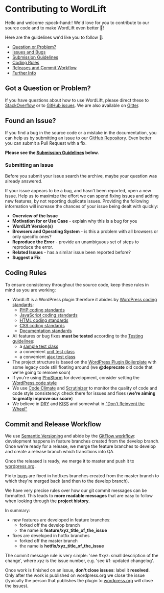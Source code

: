 # Contributing to WordLift

Hello and welcome :spock-hand:! We'd love for you to contribute to our source code and to make WordLift even better :tada:!

Here are the guidelines we'd like you to follow :pray::

 - [Question or Problem?](#question)
 - [Issues and Bugs](#issue)
 - [Submission Guidelines](#submit)
 - [Coding Rules](#rules)
 - [Releases and Commit Workflow](#releases)
 - [Further Info](#info)
 
## <a name="question"></a> Got a Question or Problem?

If you have questions about how to use WordLift, please direct these to [StackOverflow][stackoverflow] or to [GitHub issues][github-issues]. We are also available on [Gitter][gitter].

## <a name="issue"></a> Found an Issue?

If you find a bug in the source code or a mistake in the documentation, you can help us by
submitting an issue to our [GitHub Repository][github]. Even better you can submit a Pull Request
with a fix.

**Please see the [Submission Guidelines](#submit) below.**

### Submitting an Issue
Before you submit your issue search the archive, maybe your question was already answered.

If your issue appears to be a bug, and hasn't been reported, open a new issue. Help us to maximize
the effort we can spend fixing issues and adding new features, by not reporting duplicate issues.
Providing the following information will increase the chances of your issue being dealt with
quickly:

* **Overview of the Issue**
* **Motivation for or Use Case** - explain why this is a bug for you
* **WordLift Version(s)**
* **Browsers and Operating System** - is this a problem with all browsers or only specific ones?
* **Reproduce the Error** - provide an unambiguous set of steps to reproduce the error.
* **Related Issues** - has a similar issue been reported before?
* **Suggest a Fix**

## <a name="rules"></a> Coding Rules

To ensure consistency throughout the source code, keep these rules in mind as you are working:

* WordLift is a WordPress plugin therefore it abides by [WordPress coding standards][wp-coding-standards]:
  * [PHP coding standards][wp-coding-php-standards]
  * [JavaScript coding standards][wp-coding-javascript-standards]
  * [HTML coding standards][wp-coding-html-standards]
  * [CSS coding standards][wp-coding-css-standards]
  * [Documentation standards][wp-documentation-standards]
* All features or bug fixes **must be tested** according to the [Testing guidelines][wp-testing]:
  * a [sample test class][wl-sample-test]
  * a convenient [unit test class][wl-unit-test-case]
  * a convenient [ajax test class][wl-ajax-test-case]
* The project structure is based on the [WordPress Plugin Boilerplate][wp-plugin-boilerplate] with some legacy code still floating around (we **@deprecate** old code that we're going to remove soon)
* If you're using [PhpStorm][phpstorm] for development, consider setting the [WordPress code style][phpstorm-wp-code-style]
* We use [Code Climate][code-climate] and [Scrutinizer][scrutinizer] to monitor the quality of code and code style consistency: check there for issues and fixes (**we're aiming to greatly improve our score**)
* We believe in [DRY][dry] and [KISS][kiss] and somewhat in ["Don't Reinvent the Wheel"][dont-reinvent-the-wheel]

## <a name="releases"></a> Commit and Release Workflow

We use [Semantic Versioning][semantic-versioning] and abide by the [GitFlow workflow][gitflow]: development happens
in feature branches created from the develop branch. Once we're ready for a release, we merge the feature branches
to develop and create a release branch which transitions into QA.

Once the released is ready, we merge it to master and push it to [wordpress.org][wp-plugins-wordlift].

Fix to [bugs][wl-open-bugs] are fixed in hotfixes branches created from the master branch to which they're merged back
(and then to the develop branch).

We have very precise rules over how our git commit messages can be formatted.  This leads to **more
readable messages** that are easy to follow when looking through the **project history**.

In summary:
* new features are developed in feature branches:
  * forked off the develop branch
  * the name is **feature/xyz_title_of_the_issue**
* fixes are developed in hotfix branches
  * forked off the master branch
  * the name is **hotfix/xyz_title_of_the_issue**

The commit message rule is very simple: 'see #xyz: small description of the change', where *xyz* is the issue
number, e.g. 'see #1: updated changelog'.

Once work is finished on an issue, **don't close issues**: label it **resolved**. Only after the work is published on
wordpress.org we close the issue (typically the person that publishes the plugin to [wordpress.org][wp-plugins-wordlift]
will close the issues).


[code-climate]: https://codeclimate.com/github/insideout10/wordlift-plugin
[dont-reinvent-the-wheel]: https://blog.codinghorror.com/dont-reinvent-the-wheel-unless-you-plan-on-learning-more-about-wheels/
[dry]: https://en.wikipedia.org/wiki/Don%27t_repeat_yourself
[gitflow]: https://www.atlassian.com/git/tutorials/comparing-workflows/gitflow-workflow
[github]: https://github.com/insideout10/wordlift-plugin
[github-issues]: https://github.com/insideout10/wordlift-plugin/issues
[gitter]: https://gitter.im/wordlift/wordlift
[kiss]: https://en.wikipedia.org/wiki/KISS_principle
[phpstorm]: https://www.jetbrains.com/phpstorm/
[phpstorm-wp-code-style]: https://www.jetbrains.com/help/phpstorm/2016.2/code-style-php.html
[scrutinizer]: https://scrutinizer-ci.com/g/insideout10/wordlift-plugin/
[semantic-versioning]: http://semver.org/
[stackoverflow]: http://stackoverflow.com/questions/tagged/wordlift
[wl-sample-test]: https://github.com/insideout10/wordlift-plugin/blob/develop/tests/test-entity-service.php
[wl-ajax-test-case]: https://github.com/insideout10/wordlift-plugin/blob/develop/tests/class-wordlift-ajax-unit-test-case.php
[wl-open-bugs]: https://github.com/insideout10/wordlift-plugin/issues?q=is%3Aissue+is%3Aopen+label%3Abug
[wl-unit-test-case]: https://github.com/insideout10/wordlift-plugin/blob/develop/tests/class-wordlift-unit-test-case.php
[wp-coding-standards]: https://make.wordpress.org/core/handbook/best-practices/coding-standards/
[wp-coding-php-standards]: https://make.wordpress.org/core/handbook/best-practices/coding-standards/php/
[wp-coding-javascript-standards]: https://make.wordpress.org/core/handbook/best-practices/coding-standards/javascript/
[wp-coding-html-standards]: https://make.wordpress.org/core/handbook/best-practices/coding-standards/html/
[wp-coding-css-standards]: https://make.wordpress.org/core/handbook/best-practices/coding-standards/css/
[wp-documentation-standards]: https://make.wordpress.org/core/handbook/best-practices/inline-documentation-standards/php/
[wp-plugin-boilerplate]: https://github.com/DevinVinson/WordPress-Plugin-Boilerplate
[wp-plugins-wordlift]: https://wordpress.org/plugins/wordlift/
[wp-testing]: https://make.wordpress.org/core/handbook/testing/automated-testing/phpunit/
